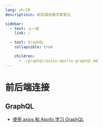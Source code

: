 ```yaml
---
lang: zh-CN
descriptioin: 前后端连接文章笔记

sidebar:
  - text: 上一级
    link: /

  - text: GraphQL
    collapsible: true

    children:
      - ./graphql/axios-apollo-graphql.md
---
```


# 前后端连接

## GraphQL

- [使用 axios 和 Apollo 学习 GraphQL](./graphql/axios-apollo-graphql.md)
